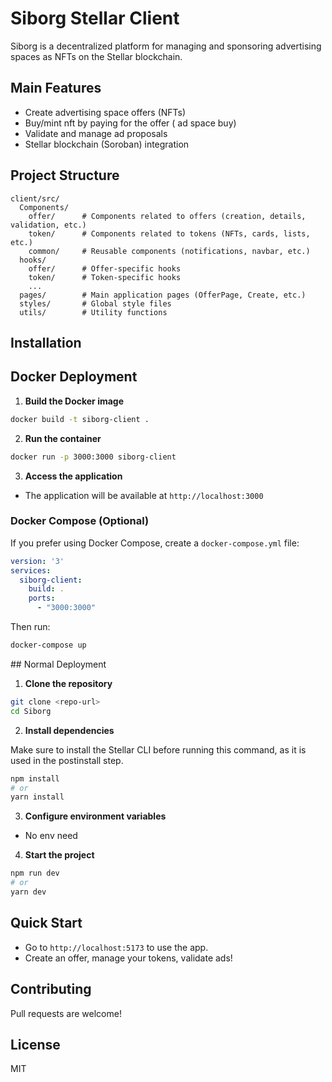 # Siborg Stellar Client

Siborg is a decentralized platform for managing and sponsoring advertising spaces as NFTs on the Stellar blockchain.

## Main Features
- Create advertising space offers (NFTs)
- Buy/mint nft by paying for the offer ( ad space buy)
- Validate and manage ad proposals
- Stellar blockchain (Soroban) integration

## Project Structure

```
client/src/
  Components/
    offer/      # Components related to offers (creation, details, validation, etc.)
    token/      # Components related to tokens (NFTs, cards, lists, etc.)
    common/     # Reusable components (notifications, navbar, etc.)
  hooks/
    offer/      # Offer-specific hooks
    token/      # Token-specific hooks
    ...
  pages/        # Main application pages (OfferPage, Create, etc.)
  styles/       # Global style files
  utils/        # Utility functions
```

## Installation

## Docker Deployment

1. **Build the Docker image**
```bash
docker build -t siborg-client .
```

2. **Run the container**
```bash
docker run -p 3000:3000 siborg-client
```

3. **Access the application**
- The application will be available at `http://localhost:3000`

### Docker Compose (Optional)
If you prefer using Docker Compose, create a `docker-compose.yml` file:

```yaml
version: '3'
services:
  siborg-client:
    build: .
    ports:
      - "3000:3000"
```

Then run:
```bash
docker-compose up
```

## Normal Deployment

1. **Clone the repository**
```bash
git clone <repo-url>
cd Siborg
```

2. **Install dependencies**

Make sure to install the Stellar CLI before running this command, as it is used in the postinstall step.

```bash
npm install
# or
yarn install
```

3. **Configure environment variables**
- No env need

4. **Start the project**
```bash
npm run dev
# or
yarn dev
```

## Quick Start
- Go to `http://localhost:5173` to use the app.
- Create an offer, manage your tokens, validate ads!


## Contributing
Pull requests are welcome!

## License
MIT 